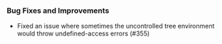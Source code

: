 
### Bug Fixes and Improvements
- Fixed an issue where sometimes the uncontrolled tree environment would throw undefined-access errors (#355)
